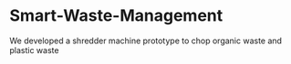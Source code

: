 # Smart-Waste-Management
We developed a shredder machine prototype to chop organic waste and plastic waste
